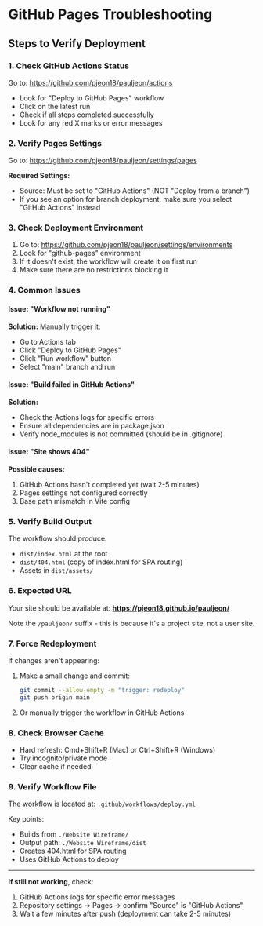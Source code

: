 # GitHub Pages Troubleshooting

## Steps to Verify Deployment

### 1. Check GitHub Actions Status
Go to: https://github.com/pjeon18/pauljeon/actions

- Look for "Deploy to GitHub Pages" workflow
- Click on the latest run
- Check if all steps completed successfully
- Look for any red X marks or error messages

### 2. Verify Pages Settings
Go to: https://github.com/pjeon18/pauljeon/settings/pages

**Required Settings:**
- Source: Must be set to "GitHub Actions" (NOT "Deploy from a branch")
- If you see an option for branch deployment, make sure you select "GitHub Actions" instead

### 3. Check Deployment Environment
1. Go to: https://github.com/pjeon18/pauljeon/settings/environments
2. Look for "github-pages" environment
3. If it doesn't exist, the workflow will create it on first run
4. Make sure there are no restrictions blocking it

### 4. Common Issues

#### Issue: "Workflow not running"
**Solution:** Manually trigger it:
- Go to Actions tab
- Click "Deploy to GitHub Pages"
- Click "Run workflow" button
- Select "main" branch and run

#### Issue: "Build failed in GitHub Actions"
**Solution:** 
- Check the Actions logs for specific errors
- Ensure all dependencies are in package.json
- Verify node_modules is not committed (should be in .gitignore)

#### Issue: "Site shows 404"
**Possible causes:**
1. GitHub Actions hasn't completed yet (wait 2-5 minutes)
2. Pages settings not configured correctly
3. Base path mismatch in Vite config

### 5. Verify Build Output
The workflow should produce:
- `dist/index.html` at the root
- `dist/404.html` (copy of index.html for SPA routing)
- Assets in `dist/assets/`

### 6. Expected URL
Your site should be available at:
**https://pjeon18.github.io/pauljeon/**

Note the `/pauljeon/` suffix - this is because it's a project site, not a user site.

### 7. Force Redeployment
If changes aren't appearing:

1. Make a small change and commit:
   ```bash
   git commit --allow-empty -m "trigger: redeploy"
   git push origin main
   ```

2. Or manually trigger the workflow in GitHub Actions

### 8. Check Browser Cache
- Hard refresh: Cmd+Shift+R (Mac) or Ctrl+Shift+R (Windows)
- Try incognito/private mode
- Clear cache if needed

### 9. Verify Workflow File
The workflow is located at: `.github/workflows/deploy.yml`

Key points:
- Builds from `./Website Wireframe/`
- Output path: `./Website Wireframe/dist`
- Creates 404.html for SPA routing
- Uses GitHub Actions to deploy

---

**If still not working**, check:
1. GitHub Actions logs for specific error messages
2. Repository settings → Pages → confirm "Source" is "GitHub Actions"
3. Wait a few minutes after push (deployment can take 2-5 minutes)

